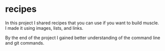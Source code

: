 # recipes
In this project I shared recipes that you can use if you want to build muscle. I made it using images, lists, and links.

By the end of the project I gained better understanding of the command line and git commands.